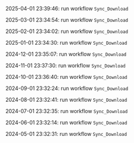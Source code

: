 2025-04-01 23:39:46: run workflow `Sync_Download` 

2025-03-01 23:34:54: run workflow `Sync_Download` 

2025-02-01 23:34:02: run workflow `Sync_Download` 

2025-01-01 23:34:30: run workflow `Sync_Download` 

2024-12-01 23:35:07: run workflow `Sync_Download` 

2024-11-01 23:37:30: run workflow `Sync_Download` 

2024-10-01 23:36:40: run workflow `Sync_Download` 

2024-09-01 23:32:24: run workflow `Sync_Download` 

2024-08-01 23:32:41: run workflow `Sync_Download` 

2024-07-01 23:32:35: run workflow `Sync_Download` 

2024-06-01 23:32:14: run workflow `Sync_Download` 

2024-05-01 23:32:31: run workflow `Sync_Download` 


